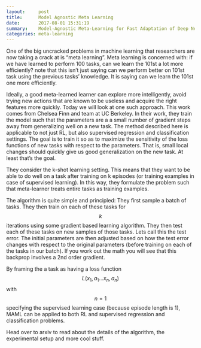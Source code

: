 ```yaml
---
layout:     post
title:      Model Agnostic Meta Learning
date:       2017-08-01 15:31:19
summary:    Model-Agnostic Meta-Learning for Fast Adaptation of Deep Networks by Finn et al.
categories: meta-learning
---
```


One of the big uncracked problems in machine learning that researchers are now taking a crack at is “meta learning”. Meta learning is concerned with: if we have learned to perform 100 tasks, can we learn the 101st a lot more efficiently? note that this isn’t just saying can we perform better on 101st task using the previous tasks’ knowledge. It is saying can we learn the 101st one more efficiently.

Ideally, a good meta-learned learner can explore more intelligently, avoid trying new actions that are known to be useless and acquire the right features more quickly. Today we will look at one such approach. This work comes from Chelsea Finn and team at UC Berkeley. In their work, they train the model such that the parameters are a a small number of gradient steps away from generalizing well on a new task. The method described here is applicable to not just RL, but also supervised regression and classification settings. The goal is to train it so as to maximize the sensitivity of the loss functions of new tasks with respect to the parameters. That is, small local changes should quickly give us good generalization on the new task. At least that’s the goal.

They consider the k-shot learning setting. This means that they want to be able to do well on a task after training on k episodes (or training examples in case of supervised learning). In this way, they formulate the problem such that meta-learner treats entire tasks as training examples. 

The algorithm is quite simple and principled: They first sample a batch of tasks. They then train on each of these tasks for $$k$$ iterations using some gradient based learning algorithm. They then test each of these tasks on new samples of those tasks. Lets call this the test error. The initial parameters are then adjusted based on how the test error changes with respect to the original parameters (before training on each of the tasks in our batch). If you work out the math you will see that this backprop involves a 2nd order gradient.

By framing the a task as having a loss function $$L(x_1, a_1...x_n, a_n)$$ with $$n = 1$$ specifying the supervised learning case (because episode length is 1), MAML can be applied to both RL and supervised regression and classification problems.

Head over to arxiv to read about the details of the algorithm, the experimental setup and more cool stuff.

